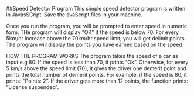 ##Speed Detector Program
This simple speed detector program is written in JavasSCript.
Save the avaScript files in your machine.

Once you run the program, you will be prompted to enter speed in numeric form.
THe program will display "OK" if the speed is below 70.
For every 5km/hr increase above the 70km/hr speed limit, you will get delimit points.
The program will display the points you have earned based on the speed.

HOW THE PROGRAM WORKS
The program takes the speed of a car as input e.g 80. If the speed is less than 70, it prints “Ok”. Otherwise, for every 5 km/s above the speed limit (70), 
it gives the driver one demerit point and prints the total number of demerit points. For example, if the speed is 80, it prints: 
“Points: 2”. If the driver gets more than 12 points, the function prints: “License suspended”.
